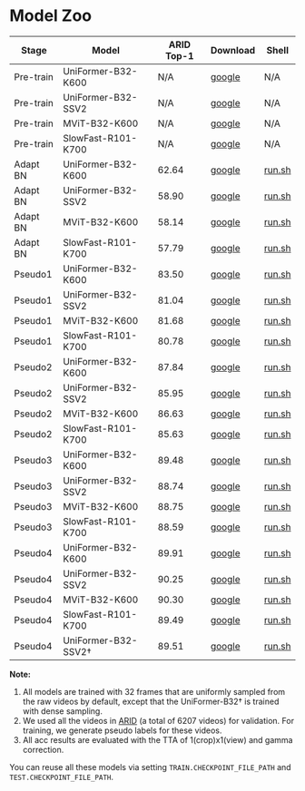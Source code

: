 # Model Zoo


|   Stage   | Model                | ARID Top-1 | Download   | Shell|
| --------- | -------------------- | --------------- | ---------- | ---- |
| Pre-train | UniFormer-B32-K600   | N/A               | [google](https://drive.google.com/file/d/1-DwdVf8w8lYj-iFpU40pfEpog9VE5PQB/view?usp=sharing) | N/A |
| Pre-train | UniFormer-B32-SSV2   | N/A               | [google](https://drive.google.com/file/d/1-rpMARXnyvyj6YUJkIvVqtna86egpjoS/view?usp=sharingg) | N/A |
| Pre-train | MViT-B32-K600        | N/A               | [google](https://dl.fbaipublicfiles.com/pyslowfast/model_zoo/mvit/k600.pyth) | N/A |
| Pre-train | SlowFast-R101-K700   | N/A               | [google](https://drive.google.com/file/d/1v1FdPUXBNRj-oKfctScT4L4qk8L1k3Gg/view?usp=sharing) | N/A |
| Adapt BN  | UniFormer-B32-K600   | 62.64               | [google](https://drive.google.com/file/d/1ST1TDcby8WioF7A3jZ6ZbA5XfZW-Mfdp/view?usp=sharing) | [run.sh](./exp_adapt_bn/uniformer_b32_k600/) |
| Adapt BN  | UniFormer-B32-SSV2   | 58.90               | [google](https://drive.google.com/file/d/1iFhi-LpXBnGuDjz6bbA6ceBYgaY8GCQX/view?usp=sharing) | [run.sh](./exp_adapt_bn/uniformer_b32_ssv2/) |
| Adapt BN  | MViT-B32-K600        | 58.14               | [google](https://drive.google.com/file/d/1myUhgFEZUnCoXqOnh1ASIFG2RANW2epx/view?usp=sharing) | [run.sh](./exp_adapt_bn/mvit_b32_k600/) |
| Adapt BN  | SlowFast-R101-K700   | 57.79               | [google](https://drive.google.com/file/d/1bzdgkHhbXtVySc7VOgB96L_7AgeuiaCc/view?usp=sharing) | [run.sh](./exp_adapt_bn/mvit_b32_k600/) |
| Pseudo1   | UniFormer-B32-K600   | 83.50               | [google](https://drive.google.com/file/d/1WlBNtsY0NTQdBlUslWYyopfsoEsNK-E4/view?usp=sharing) | [run.sh](./exp_pseudo_stage1/uniformer_b32_k600/) |
| Pseudo1   | UniFormer-B32-SSV2   | 81.04               | [google](https://drive.google.com/file/d/1mO6zbU1GYQYdQjXVQazXpdqMugXGVyIC/view?usp=sharing) | [run.sh](./exp_pseudo_stage1/uniformer_b32_ssv2/) |
| Pseudo1   | MViT-B32-K600        | 81.68              | [google](https://drive.google.com/file/d/1M3VYGPDQ6twBW_aWA17wq3kLhffYpNkQ/view?usp=sharing) | [run.sh](./exp_pseudo_stage1/mvit_b32_k600/) |
| Pseudo1   | SlowFast-R101-K700   | 80.78               | [google](https://drive.google.com/file/d/1_-2sJD49V9rv74ghAXme09yEERU6acJo/view?usp=sharing) | [run.sh](./exp_pseudo_stage1/sf32_k700/) |
| Pseudo2   | UniFormer-B32-K600   | 87.84               | [google](https://drive.google.com/file/d/1UAxKgr9z_eKaxDVrPM2X3mxMZl8MmCpg/view?usp=sharing) | [run.sh](./exp_pseudo_stage2/uniformer_b32_k600/) |
| Pseudo2   | UniFormer-B32-SSV2   | 85.95               | [google](https://drive.google.com/file/d/18rWv9UvnRReX1W3Dr7YKSRLi1YtOJRXh/view?usp=sharing) | [run.sh](./exp_pseudo_stage2/uniformer_b32_ssv2/) |
| Pseudo2   | MViT-B32-K600        | 86.63              | [google](https://drive.google.com/file/d/1Zq-ZDjMMggZJUUFKMZ62ts4FIS2B1ZjZ/view?usp=sharing) | [run.sh](./exp_pseudo_stage2/mvit_b32_k600/) |
| Pseudo2   | SlowFast-R101-K700   | 85.63               | [google](https://drive.google.com/file/d/1zQbhPGr7vw4zkgjTJGbbr3HEc4p7CElc/view?usp=sharing) | [run.sh](./exp_pseudo_stage2/sf32_k700/) |
| Pseudo3   | UniFormer-B32-K600   | 89.48               | [google](https://drive.google.com/file/d/1wvwYj0ZbyfDvmFn5eOwK2UdbxCBeMGWY/view?usp=sharing) | [run.sh](./exp_pseudo_stage3/uniformer_b32_k600/) |
| Pseudo3   | UniFormer-B32-SSV2   | 88.74               | [google](https://drive.google.com/file/d/1EIVUbQCS-HQX-SEn-D41cF6hPM18GOR7/view?usp=sharing) | [run.sh](./exp_pseudo_stage3/uniformer_b32_ssv2/) |
| Pseudo3   | MViT-B32-K600        | 88.75               | [google](https://drive.google.com/file/d/1Dr3Hdqn4oGX478M1RY1jCIzE5_S9Q4rW/view?usp=sharing) | [run.sh](./exp_pseudo_stage3/mvit_b32_k600/) |
| Pseudo3   | SlowFast-R101-K700   | 88.59               | [google](https://drive.google.com/file/d/1jcpbW_l-Vc3ZyzksEQ8xQVao56N-l6Dx/view?usp=sharing) | [run.sh](./exp_pseudo_stage3/sf32_k700/) |
| Pseudo4   | UniFormer-B32-K600   | 89.91               | [google](https://drive.google.com/file/d/1MshRoDb0YXIfmhNEhfcYsC7708x-zAJC/view?usp=sharing) | [run.sh](./exp_pseudo_stage4/uniformer_b32_k600/) |
| Pseudo4   | UniFormer-B32-SSV2   | 90.25               | [google](https://drive.google.com/file/d/1z9JYp1uAVypfK5BfE9ZAvNU9HSHbxvOD/view?usp=sharing) | [run.sh](./exp_pseudo_stage4/uniformer_b32_ssv2/) |
| Pseudo4   | MViT-B32-K600        | 90.30               | [google](https://drive.google.com/file/d/1GGb-KtcTi06rIuFyHT0Yrk99Dn32UpHF/view?usp=sharing) | [run.sh](./exp_pseudo_stage4/mvit_b32_k600/) |
| Pseudo4   | SlowFast-R101-K700   | 89.49               | [google](https://drive.google.com/file/d/1MshRoDb0YXIfmhNEhfcYsC7708x-zAJC/view?usp=sharing) | [run.sh](./exp_pseudo_stage4/sf32_k700/) |
| Pseudo4   | UniFormer-B32-SSV2†   | 89.51               | [google](https://drive.google.com/file/d/1yka9cF4rBHT5lTZRRHfRf455oiB6zaaO/view?usp=sharing) | [run.sh](./exp_experts/uniformer_b32_ssv2/) |

**Note:**
1. All models are trained with 32 frames that are uniformly sampled from the raw videos by default, except that the UniFormer-B32† is trained with dense sampling.
2. We used all the videos in [ARID](https://xuyu0010.github.io/arid.html) (a total of 6207 videos) for validation. For training, we generate pseudo labels for these videos. 
3. All acc results are evaluated with the TTA of 1(crop)x1(view) and gamma correction.

You can reuse all these models via setting `TRAIN.CHECKPOINT_FILE_PATH` and `TEST.CHECKPOINT_FILE_PATH`.
